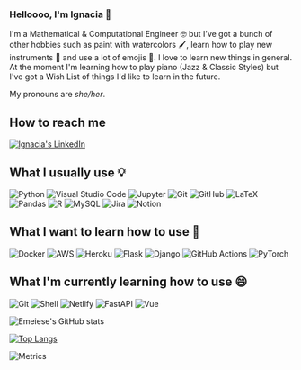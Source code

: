### Helloooo, I'm Ignacia 🐋

I'm a Mathematical & Computational Engineer 🤓 but I've got a bunch of other hobbies such as paint with watercolors 🖌️, learn how to play new instruments 🎵 and use a lot of emojis 🐋. I love to learn new things in general. At the moment I'm learning how to play piano (Jazz & Classic Styles) but I've got a Wish List of things I'd like to learn in the future. 

My pronouns are *she/her*.

## How to reach me
<a href="https://www.linkedin.com/in/mignaciasanchezj/">
  <img alt="Ignacia's LinkedIn" src="https://img.shields.io/badge/LinkedIn-0077B5?style=for-the-badge&logo=linkedin&logoColor=white" />
</a>

<br/>

## What I usually use 💡
![Python](https://img.shields.io/badge/python-3670A0?style=for-the-badge&logo=python&logoColor=ffdd54)
![Visual Studio Code](https://img.shields.io/badge/Visual%20Studio%20Code-0078d7.svg?style=for-the-badge&logo=visual-studio-code&logoColor=white)
![Jupyter](https://img.shields.io/badge/Jupyter-F37626.svg?&style=for-the-badge&logo=Jupyter&logoColor=white)
![Git](https://img.shields.io/badge/Git-F05032?style=for-the-badge&logo=git&logoColor=white)
![GitHub](https://img.shields.io/badge/github-%23121011.svg?style=for-the-badge&logo=github&logoColor=white)
![LaTeX](https://img.shields.io/badge/LaTeX-47A141?style=for-the-badge&logo=LaTeX&logoColor=white)
![Pandas](https://img.shields.io/badge/Pandas-2C2D72?style=for-the-badge&logo=pandas&logoColor=white)
![R](https://img.shields.io/badge/r-%23276DC3.svg?style=for-the-badge&logo=r&logoColor=white)
![MySQL](https://img.shields.io/badge/mysql-%2300f.svg?style=for-the-badge&logo=mysql&logoColor=white)
![Jira](https://img.shields.io/badge/jira-%230A0FFF.svg?style=for-the-badge&logo=jira&logoColor=white)
![Notion](https://img.shields.io/badge/Notion-%23000000.svg?style=for-the-badge&logo=notion&logoColor=white)



## What I want to learn how to use 🤔

![Docker](https://img.shields.io/badge/Docker-2CA5E0?style=for-the-badge&logo=docker&logoColor=white)
![AWS](https://img.shields.io/badge/Amazon_AWS-232F3E?style=for-the-badge&logo=amazon-aws&logoColor=white)
![Heroku](https://img.shields.io/badge/Heroku-430098?style=for-the-badge&logo=heroku&logoColor=white)
![Flask](https://img.shields.io/badge/Flask-000000?style=for-the-badge&logo=flask&logoColor=white)
![Django](https://img.shields.io/badge/Django-092E20?style=for-the-badge&logo=django&logoColor=white)
![GitHub Actions](https://img.shields.io/badge/githubactions-%232671E5.svg?style=for-the-badge&logo=githubactions&logoColor=white)
![PyTorch](https://img.shields.io/badge/PyTorch-%23EE4C2C.svg?style=for-the-badge&logo=PyTorch&logoColor=white)

## What I'm currently learning how to use 😄

![Git](https://img.shields.io/badge/Git-F05032?style=for-the-badge&logo=git&logoColor=white)
![Shell](https://img.shields.io/badge/Shell_Script-121011?style=for-the-badge&logo=gnu-bash&logoColor=white)
![Netlify](https://img.shields.io/badge/Netlify-00C7B7?style=for-the-badge&logo=netlify&logoColor=white)
![FastAPI](https://img.shields.io/badge/fastapi-109989?style=for-the-badge&logo=FASTAPI&logoColor=white)
![Vue](https://img.shields.io/badge/Vue.js-35495E?style=for-the-badge&logo=vuedotjs&logoColor=4FC08D)


![Emeiese's GitHub stats](https://github-readme-stats.vercel.app/api?username=emeiese&show_icons=true&theme=buefy)

[![Top Langs](https://github-readme-stats.vercel.app/api/top-langs/?username=emeiese&layout=compact)](https://github.com/anuraghazra/github-readme-stats)

![Metrics](https://metrics.lecoq.io/emeiese?template=classic&base.community=0&base.metadata=0&config.timezone=America%2FSantiago)
